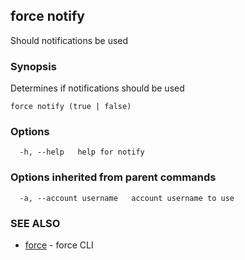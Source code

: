 ## force notify

Should notifications be used

### Synopsis


Determines if notifications should be used


```
force notify (true | false)
```

### Options

```
  -h, --help   help for notify
```

### Options inherited from parent commands

```
  -a, --account username   account username to use
```

### SEE ALSO

* [force](force.md)	 - force CLI

